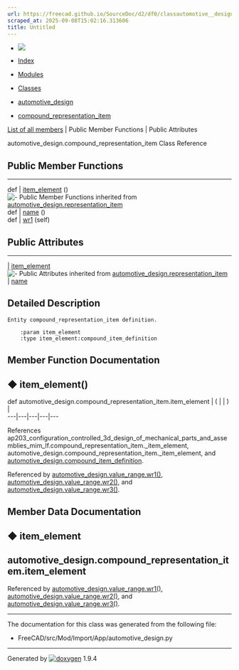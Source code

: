 ```yaml
---
url: https://freecad.github.io/SourceDoc/d2/df0/classautomotive__design_1_1compound__representation__item.html
scraped_at: 2025-09-08T15:02:16.313606
title: Untitled
---
```


  * [ ![](https://www.freecad.org/svg/logo-freecad.svg) ](https://freecadweb.org "FreeCAD")
  * [Index](../../index.html "Index")
  * [Modules](../../modules.html "Modules list")
  * [Classes](../../annotated.html "Annotated list")

  * [automotive_design](../../d4/ddf/namespaceautomotive__design.html)
  * [compound_representation_item](../../d2/df0/classautomotive__design_1_1compound__representation__item.html)

[List of all members](../../da/d75/classautomotive__design_1_1compound__representation__item-members.html) | Public Member Functions | Public Attributes

automotive_design.compound_representation_item Class Reference

##  Public Member Functions  
  
---  
def | [item_element](../../d2/df0/classautomotive__design_1_1compound__representation__item.html#ab0ab8531bdcd52f7ad8866f2ffab492f) ()  
![-](../../closed.png) Public Member Functions inherited from
[automotive_design.representation_item](../../d3/d20/classautomotive__design_1_1representation__item.html)  
def | [name](../../d3/d20/classautomotive__design_1_1representation__item.html#a33b5812d92aa0d107b4fd4274c17b9d9) ()  
def | [wr1](../../d3/d20/classautomotive__design_1_1representation__item.html#af350c19fc5e5763d4991494a99d979ed) (self)  
  
##  Public Attributes  
  
---  
|
[item_element](../../d2/df0/classautomotive__design_1_1compound__representation__item.html#a20529c6ad44e4fe120c30e5c7f5e134a)  
![-](../../closed.png) Public Attributes inherited from
[automotive_design.representation_item](../../d3/d20/classautomotive__design_1_1representation__item.html)  
|
[name](../../d3/d20/classautomotive__design_1_1representation__item.html#a3d48fe912053adaf5f187b606fa81c87)  
  
## Detailed Description

    
    
    Entity compound_representation_item definition.
    
        :param item_element
        :type item_element:compound_item_definition

## Member Function Documentation

## ◆ item_element()

def automotive_design.compound_representation_item.item_element  | ( | | ) |   
---|---|---|---|---  
  
References
ap203_configuration_controlled_3d_design_of_mechanical_parts_and_assemblies_mim_lf.compound_representation_item._item_element,
automotive_design.compound_representation_item._item_element, and
[automotive_design.compound_item_definition](../../d4/ddf/namespaceautomotive__design.html#a2682851c3690cb82a567e05c1b2135cb).

Referenced by
[automotive_design.value_range.wr1()](../../df/d3c/classautomotive__design_1_1value__range.html#a425e87a733b561769d90566f52edff0b),
[automotive_design.value_range.wr2()](../../df/d3c/classautomotive__design_1_1value__range.html#aadc69ce1622d26d871f78e69392a7216),
and
[automotive_design.value_range.wr3()](../../df/d3c/classautomotive__design_1_1value__range.html#a2f8bfeb71084cbb6330542bbe252d354).

## Member Data Documentation

## ◆ item_element

automotive_design.compound_representation_item.item_element  
---  
  
Referenced by
[automotive_design.value_range.wr1()](../../df/d3c/classautomotive__design_1_1value__range.html#a425e87a733b561769d90566f52edff0b),
[automotive_design.value_range.wr2()](../../df/d3c/classautomotive__design_1_1value__range.html#aadc69ce1622d26d871f78e69392a7216),
and
[automotive_design.value_range.wr3()](../../df/d3c/classautomotive__design_1_1value__range.html#a2f8bfeb71084cbb6330542bbe252d354).

* * *

The documentation for this class was generated from the following file:

  * FreeCAD/src/Mod/Import/App/automotive_design.py

* * *

Generated by
[![doxygen](../../doxygen.svg)](https://www.doxygen.org/index.html) 1.9.4

